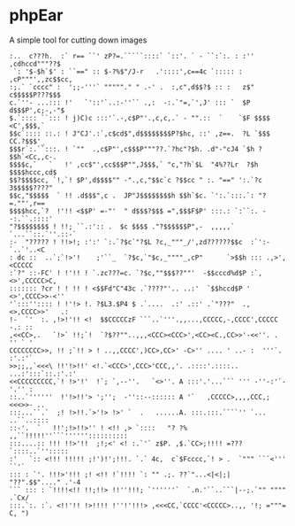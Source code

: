 phpEar
======

A simple tool for cutting down images

    :..  c???h.  :` r== ``' zP?=.`````::::` `::'. ` - ``:`:. : :'' ,cdhccd"""??$
     `: '$-$h`$' : ``==" :: $-?%$"/J-r   .'::::',c==4c `::::: : ,cP"""',,zc$$cc,
    :;.` `cccc" :  ';;-'''` """""." " .-' .  :,c",d$$?$ :: :   z$" c$$$$$P???$$$
    c.`''- ...::: !'   `'::'`..:-''`` .,:  -:.`"=,`',J' ::: `  $P d$$$P',c;-,-"$
    $.`:::: ``::: ! j)C)c :::'`.-,c$P"'.,c,c,.` - "".::  `    `$F $$$$ <C',$$$,`
    $$c`:::: ::.: ! J"CJ'.:`,c$cd$",d$$$$$$$$P?$hc, ::' ,z==.  ?L `$$$ CC.?$$$'_
    $$$r`:.``:::. ! `""  .,c$P"',c$$$P"""??.`?hc"?$h. .d"-"cJ4 `$h ?$$h`<Cc,,c-.
    $$$$c,`   `   !' ,cc$"',cc$$$P"",J$$$,` "c,"?h`$L  "4%??Lr  ?$h $$$$hccc,cd$
    $$?$$$$cc, `!,`! $P',d$$$$"" -".,c,"$$c`c ?$$cc " :. "==" ':.`?c 3$$$$$????"
    $$c,"$$$$$  ` !! .d$$$",c .  JP"J$$$$$$$$h $$h`$c. `':.`:::.`: "?=.""',r==
    $$$$hcc,`?  !'!! <$$P' =-"'  " d$$$?$$$ =",$$$F$P' :::.: `:``:. --:.``.::::'
    "?$$$$$$$$ ! !!; ``.:':: .  $c $$$$ ."?$$$$$$P",-  ,,,,,`  `...``::.`''.::-`
    :-  "????? ! !!>!; :':' `:.`?$c`"?$L ?c,_"""_/',zd??????$$c  :`':- `..`'..<C
    : dc ::  ..`;`!>'!    ;'``_  `?$c,`"$c,_""""_,cP"      `>$$h ::: .,>',<CCCCC
    :`?" ::-FC' ! !'!! ! `.zc???=c. `?$c,""$$$??""'  -$$cccd%d$P :`,<>',CCCCC>C,
    ::::::: ?cr ! ! !! ! <$$Fd"C"43c .`????"'.. ..:'  `$$hccd$P ' <>',CCCC>>-<''
    '`:::'':::: ! !'!> !. ?$L3.$P4 $ .`....  .:' .::' .`"???"  .,<>,CCCC>>'   .:
    !-  `'  :. ,!>!'!! <!  $$CCCCCzF ```..`'''.,,...,CCCCC,-,CCCC',CCCCC -.: ::
    ,<<CC>,.   `!>` !!;`!  `?$??""..,,,<CCC><CCC>',<CC><C.,CC>>'-<<''. .  '' ` '
    CCCCCCCC>>, !! ;`!! > ! ..,,CCCC',)CC>,CC>' -C>'' .... ' ..- :  '''`. :'.:'`
    >>;;,,`<<<\ !!'!>!!' <!.`<CCC>',CCC>'CCC,,'. .::::'.::::.. ...:':::`::.:'.:'
    <<CCCCCCCCC,`! !>'!'  !`; `,--''.   `<>''. A :::'.'...``` ''' -''-:'`-'.'' :
    ::..`''''''  !'!>!!'> ';'';  -''::--:::::: A '`   ,CCCCC>,,,,CCC,; <<<>>- ..
    :::...``.`  ;! !>!!.`>'!> !>' `  .   ......A. :::.:::.````'' `... ..``..::::
    ::-'.  `   !!';!>!!>'' ! <!! ,> `::::   "? ?% ,,``!!!!!''```''''''::::::::::
    :::....:: !!! !!>'!!  ;!;<' <! :.`'` z$P. ,$.`CC>;!!!! =???  `::::..`'':::::
    :'   `:: <!!! !!!!! ;!')!';!!!. `.` 4c,  c`$Fcccc,`! > .  `""" ```<'''  ``'`
    ::: : `'. !!!>'!!! ;! <!! !`!!!! `: "" .;. ??`"...<|<|;|  "??".$$"...." .'-4
    ``` ::: : `!!!!<!! !!;!!> !!''!!!; `''''''`  `.n.'``..```|--;.`"" """" .`Cx/
    :::.`:. :`. <!!'!! !>!!!! !''!'!!!> ,<<<CC,`CCCC'<CCCCC>..,, '!; ="""= C, ")


